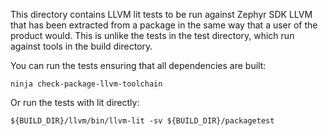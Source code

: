 This directory contains LLVM lit tests to be run against Zephyr SDK LLVM that
has been extracted from a package in the same way that a user of the product
would. This is unlike the tests in the test directory, which run against tools
in the build directory.

You can run the tests ensuring that all dependencies are built:

    ninja check-package-llvm-toolchain

Or run the tests with lit directly:

    ${BUILD_DIR}/llvm/bin/llvm-lit -sv ${BUILD_DIR}/packagetest
